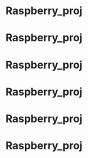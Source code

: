# Raspberry_proj
# Raspberry_proj
# Raspberry_proj
# Raspberry_proj
# Raspberry_proj
# Raspberry_proj
